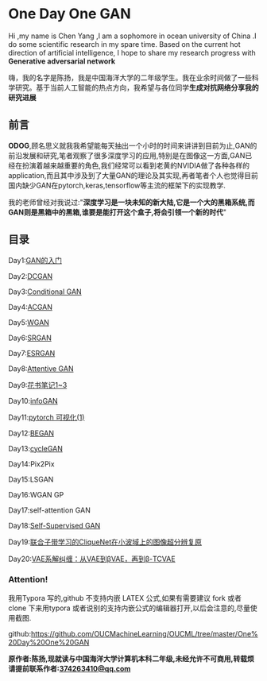 # One Day One GAN

Hi ,my name is Chen Yang ,I am a sophomore in ocean university of China .I do some scientific research in my spare time. Based on the current hot direction of artificial intelligence, I hope to share my research progress with **Generative adversarial network**

嗨，我的名字是陈扬，我是中国海洋大学的二年级学生。我在业余时间做了一些科学研究。基于当前人工智能的热点方向，我希望与各位同学**生成对抗网络分享我的研究进展**

## 前言

**ODOG**,顾名思义就我我希望能每天抽出一个小时的时间来讲讲到目前为止,GAN的前沿发展和研究,笔者观察了很多深度学习的应用,特别是在图像这一方面,GAN已经在扮演着越来越重要的角色,我们经常可以看到老黄的NVIDIA做了各种各样的application,而且其中涉及到了大量GAN的理论及其实现,再者笔者个人也觉得目前国内缺少GAN在pytorch,keras,tensorflow等主流的框架下的实现教学.

我的老师曾经对我说过:"**深度学习是一块未知的新大陆,它是一个大的黑箱系统,而GAN则是黑箱中的黑箱,谁要是能打开这个盒子,将会引领一个新的时代**"

## 目录

Day1:[GAN的入门](https://github.com/OUCMachineLearning/OUCML/tree/master/One%20Day%20One%20GAN/day1)

Day2:[DCGAN](https://github.com/OUCMachineLearning/OUCML/tree/master/One%20Day%20One%20GAN/day2)

Day3:[Conditional GAN](https://github.com/OUCMachineLearning/OUCML/tree/master/One%20Day%20One%20GAN/day3)

Day4:[ACGAN](<https://github.com/OUCMachineLearning/OUCML/tree/master/One%20Day%20One%20GAN/day4>)

Day5:[WGAN](https://github.com/OUCMachineLearning/OUCML/tree/master/One%20Day%20One%20GAN/day5)

Day6:[SRGAN](https://github.com/OUCMachineLearning/OUCML/tree/master/One%20Day%20One%20GAN/day6)

Day7:[ESRGAN](https://github.com/OUCMachineLearning/OUCML/tree/master/One%20Day%20One%20GAN/day7)

Day8:[Attentive GAN](https://github.com/OUCMachineLearning/OUCML/tree/master/One%20Day%20One%20GAN/day8)

Day9:[花书笔记1~3](https://github.com/OUCMachineLearning/OUCML/tree/master/One%20Day%20One%20GAN/day9)

Day10:[infoGAN](https://github.com/OUCMachineLearning/OUCML/tree/master/One%20Day%20One%20GAN/day10)

Day11:[pytorch 可视化(1)](https://github.com/OUCMachineLearning/OUCML/tree/master/One%20Day%20One%20GAN/day11)

Day12:[BEGAN](https://github.com/OUCMachineLearning/OUCML/tree/master/One%20Day%20One%20GAN/day12)

Day13:[cycleGAN](https://github.com/OUCMachineLearning/OUCML/tree/master/One%20Day%20One%20GAN/day13)

Day14:Pix2Pix

Day15:LSGAN 

Day16:WGAN GP

Day17:self-attention GAN

Day18:[Self-Supervised GAN](https://github.com/OUCMachineLearning/OUCML/tree/master/One%20Day%20One%20GAN/day18)

Day19:[联合子带学习的CliqueNet在小波域上的图像超分辨复原](https://github.com/OUCMachineLearning/OUCML/tree/master/One%20Day%20One%20GAN/day19)

Day20:[VAE系解纠缠：从VAE到βVAE，再到β-TCVAE](https://github.com/OUCMachineLearning/OUCML/tree/master/One%20Day%20One%20GAN/day20)

### Attention!

我用Typora 写的,github 不支持内嵌 LATEX 公式,如果有需要建议 fork 或者 clone 下来用typora 或者说别的支持内嵌公式的编辑器打开,以后会注意的,尽量使用截图.

github:<https://github.com/OUCMachineLearning/OUCML/tree/master/One%20Day%20One%20GAN>

**原作者:陈扬,现就读与中国海洋大学计算机本科二年级,未经允许不可商用,转载烦请提前联系作者:374263410@qq.com**

